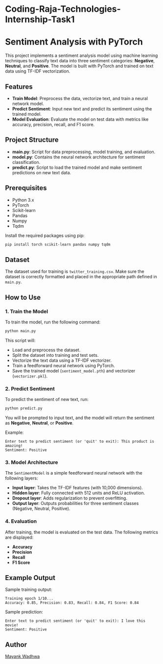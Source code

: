 # Coding-Raja-Technologies-Internship-Task1


# Sentiment Analysis with PyTorch

This project implements a sentiment analysis model using machine learning techniques to classify text data into three sentiment categories: **Negative**, **Neutral**, and **Positive**. The model is built with PyTorch and trained on text data using TF-IDF vectorization.

## Features

- **Train Model**: Preprocess the data, vectorize text, and train a neural network model.
- **Predict Sentiment**: Input new text and predict its sentiment using the trained model.
- **Model Evaluation**: Evaluate the model on test data with metrics like accuracy, precision, recall, and F1 score.

## Project Structure

- **main.py**: Script for data preprocessing, model training, and evaluation.
- **model.py**: Contains the neural network architecture for sentiment classification.
- **predict.py**: Script to load the trained model and make sentiment predictions on new text data.

## Prerequisites

- Python 3.x
- PyTorch
- Scikit-learn
- Pandas
- Numpy
- Tqdm

Install the required packages using pip:

```bash
pip install torch scikit-learn pandas numpy tqdm
```

## Dataset

The dataset used for training is `twitter_training.csv`. Make sure the dataset is correctly formatted and placed in the appropriate path defined in `main.py`.

## How to Use

### 1. Train the Model

To train the model, run the following command:

```bash
python main.py
```

This script will:
- Load and preprocess the dataset.
- Split the dataset into training and test sets.
- Vectorize the text data using a TF-IDF vectorizer.
- Train a feedforward neural network using PyTorch.
- Save the trained model (`sentiment_model.pth`) and vectorizer (`vectorizer.pkl`).

### 2. Predict Sentiment

To predict the sentiment of new text, run:

```bash
python predict.py
```

You will be prompted to input text, and the model will return the sentiment as **Negative**, **Neutral**, or **Positive**.

Example:
```
Enter text to predict sentiment (or 'quit' to exit): This product is amazing!
Sentiment: Positive
```

### 3. Model Architecture

The `SentimentModel` is a simple feedforward neural network with the following layers:
- **Input layer**: Takes the TF-IDF features (with 10,000 dimensions).
- **Hidden layer**: Fully connected with 512 units and ReLU activation.
- **Dropout layer**: Adds regularization to prevent overfitting.
- **Output layer**: Outputs probabilities for three sentiment classes (Negative, Neutral, Positive).

### 4. Evaluation

After training, the model is evaluated on the test data. The following metrics are displayed:
- **Accuracy**
- **Precision**
- **Recall**
- **F1 Score**

## Example Output

Sample training output:

```
Training epoch 1/10...
Accuracy: 0.85, Precision: 0.83, Recall: 0.84, F1 Score: 0.84
```

Sample prediction:

```
Enter text to predict sentiment (or 'quit' to exit): I love this movie!
Sentiment: Positive
```

## Author

[Mayank Wadhwa](https://github.com/MmayankK21)

